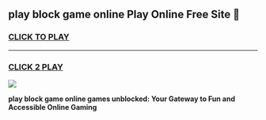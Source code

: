 
## play block game online Play Online Free Site 👋
<h3>
<a href="https://download.freeplayer.one?title=play_block_game_online&ref=21F">CLICK TO PLAY</a></h3>
<hr>

<h3>
<a href="https://download.freeplayer.one?title=play_block_game_online&ref=21F">CLICK 2 PLAY</a>
  
</h3>

<a href="https://download.freeplayer.one?title=play_block_game_online&ref=21F"><img src="https://cdnb.artstation.com/p/assets/images/images/032/539/853/original/anto-thomas-button-gif.gif"></a>


**play block game online games unblocked: Your Gateway to Fun and Accessible Online Gaming**
